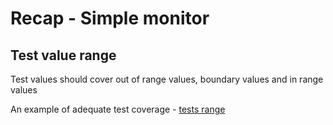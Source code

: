 # Recap - Simple monitor

## Test value range 
Test values should cover out of range values, boundary values and in range values

An example of adequate test coverage -
[tests range](https://github.com/clean-code-craft-tcq-3/simple-monitor-in-cpp-arpit091429/pull/1/files)

